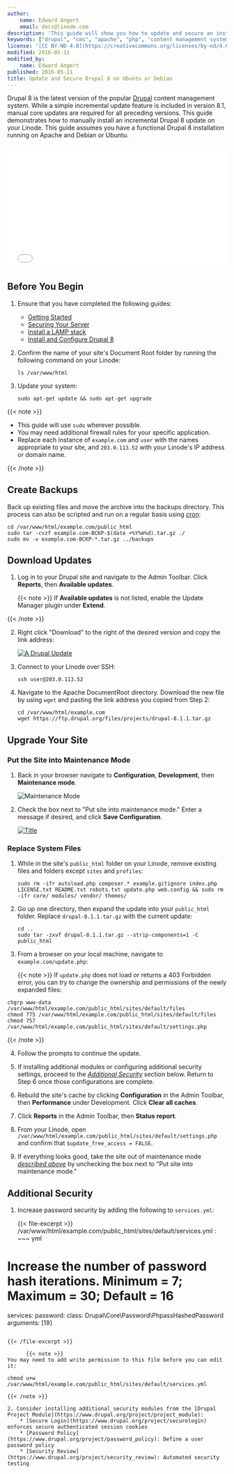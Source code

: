 ```yaml
---
author:
    name: Edward Angert
    email: docs@linode.com
description: 'This guide will show you how to update and secure an installation of Drupal 8 CMS on your Linode running Ubuntu or Debian.'
keywords: ["drupal", "cms", "apache", "php", "content management system", "drupal 8", "update"]
license: '[CC BY-ND 4.0](https://creativecommons.org/licenses/by-nd/4.0)'
modified: 2016-05-11
modified_by:
    name: Edward Angert
published: 2016-05-11
title: Update and Secure Drupal 8 on Ubuntu or Debian
---
```


Drupal 8 is the latest version of the popular [Drupal](https://www.drupal.org/) content management system. While a simple incremental update feature is included in version 8.1, manual core updates are required for all preceding versions. This guide demonstrates how to manually install an incremental Drupal 8 update on your Linode. This guide assumes you have a functional Drupal 8 installation running on Apache and Debian or Ubuntu.

<div class="wistia_responsive_padding" style="padding:56.25% 0 0 0;position:relative;"><div class="wistia_responsive_wrapper" style="height:100%;left:0;position:absolute;top:0;width:100%;"><iframe src="//fast.wistia.net/embed/iframe/w7l9omoxr3?videoFoam=true" allowtransparency="true" frameborder="0" scrolling="no" class="wistia_embed" name="wistia_embed" allowfullscreen mozallowfullscreen webkitallowfullscreen oallowfullscreen msallowfullscreen width="100%" height="100%"></iframe></div></div>
<script src="//fast.wistia.net/assets/external/E-v1.js" async></script>

## Before You Begin

1.  Ensure that you have completed the following guides:

    -   [Getting Started](/docs/getting-started)
    -   [Securing Your Server](/docs/security/securing-your-server)
    -   [Install a LAMP stack](/docs/websites/lamp/lamp-on-ubuntu-14-04) 
    -   [Install and Configure Drupal 8](/docs/websites/cms/install-and-configure-drupal-8)

2.  Confirm the name of your site's Document Root folder by running the following command on your Linode:

        ls /var/www/html

3.  Update your system:

        sudo apt-get update && sudo apt-get upgrade

{{< note >}}

- This guide will use `sudo` wherever possible.
- You may need additional firewall rules for your specific application.
- Replace each instance of `example.com` and `user` with the names appropriate to your site, and `203.0.113.52` with your Linode's IP address or domain name.

{{< /note >}}

## Create Backups

Back up existing files and move the archive into the backups directory. This process can also be scripted and run on a regular basis using [cron](/docs/tools-reference/tools/schedule-tasks-with-cron):

    cd /var/www/html/example.com/public_html
    sudo tar -cvzf example.com-BCKP-$(date +%Y%m%d).tar.gz ./
    sudo mv -v example.com-BCKP-*.tar.gz ../backups

## Download Updates 

1.  Log in to your Drupal site and navigate to the Admin Toolbar. Click **Reports**, then **Available updates**.

    {{< note >}}
If **Available updates** is not listed, enable the Update Manager plugin under **Extend**.

{{< /note >}}

2.  Right click "Download" to the right of the desired version and copy the link address:

    [![A Drupal Update](/docs/assets/drupal-updates-download-small.png)](/docs/assets/drupal-updates-download.png)

3.  Connect to your Linode over SSH:

        ssh user@203.0.113.52

4.  Navigate to the Apache DocumentRoot directory. Download the new file by using `wget` and pasting the link address you copied from Step 2:

        cd /var/www/html/example.com
        wget https://ftp.drupal.org/files/projects/drupal-8.1.1.tar.gz

## Upgrade Your Site

###  Put the Site into Maintenance Mode

1.  Back in your browser navigate to **Configuration**, **Development**, then **Maintenance mode**.

    ![Maintenance Mode](/docs/assets/drupal-updates-maintenance.png)

2.  Check the box next to "Put site into maintenance mode." Enter a message if desired, and click **Save Configuration**.

    [![Title](/docs/assets/drupal-updates-maintenance2-small.png)](/docs/assets/drupal-updates-maintenance2.png)

### Replace System Files

1.  While in the site's `public_html` folder on your Linode, remove existing files and folders except `sites` and `profiles`:

        sudo rm -ifr autoload.php composer.* example.gitignore index.php LICENSE.txt README.txt robots.txt update.php web.config && sudo rm -ifr core/ modules/ vendor/ themes/

2.  Go up one directory, then expand the update into your `public_html` folder. Replace `drupal-8.1.1.tar.gz` with the current update:

        cd ..
        sudo tar -zxvf drupal-8.1.1.tar.gz --strip-components=1 -C public_html

3.  From a browser on your local machine, navigate to `example.com/update.php`:

    {{< note >}}
If `update.php` does not load or returns a 403 Forbidden error, you can try to change the ownership and permissions of the newly expanded files:

~~~
chgrp www-data /var/www/html/example.com/public_html/sites/default/files
chmod 775 /var/www/html/example.com/public_html/sites/default/files
chmod 757 /var/www/html/example.com/public_html/sites/default/settings.php
~~~

{{< /note >}}

4.  Follow the prompts to continue the update.

5.  If installing additional modules or configuring additional security settings, proceed to the *[Additional Security](/docs/websites/cms/update-and-secure-drupal-8-on-ubuntu#additional-security)* section below. Return to Step 6 once those configurations are complete.

6.  Rebuild the site's cache by clicking **Configuration** in the Admin Toolbar, then **Performance** under Development. Click **Clear all caches**.

7.  Click **Reports** in the Admin Toolbar, then **Status report**.

8.  From your Linode, open `/var/www/html/example.com/public_html/sites/default/settings.php` and confirm that `$update_free_access = FALSE`.

9.  If everything looks good, take the site out of maintenance mode *[described above](/docs/websites/cms/update-and-secure-drupal-8-on-ubuntu#put-the-site-into-maintenance-mode)* by unchecking the box next to "Put site into maintenance mode."

## Additional Security 

1.  Increase password security by adding the following to `services.yml`:

    {{< file-excerpt >}}
/var/www/html/example.com/public_html/sites/default/services.yml
: ~~~ yml
# Increase the number of password hash iterations. Minimum = 7; Maximum = 30; Default = 16
services:
password:
class: Drupal\Core\Password\PhpassHashedPassword
arguments: [19]
~~~

{{< /file-excerpt >}}

      {{< note >}}
You may need to add write permission to this file before you can edit it:

chmod u+w /var/www/html/example.com/public_html/sites/default/services.yml

{{< /note >}}

2. Consider installing additional security modules from the [Drupal Project Module](https://www.drupal.org/project/project_module):
    * [Secure Login](https://www.drupal.org/project/securelogin) enforces secure authenticated session cookies
    * [Password Policy](https://www.drupal.org/project/password_policy): Define a user password policy
    * [Security Review](https://www.drupal.org/project/security_review): Automated security testing
